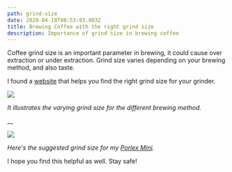 ```yaml
---
path: grind-size
date: 2020-04-18T08:53:03.803Z
title: Brewing Coffee with the right grind size
description: Importance of grind size in brewing coffee
---
```

Coffee grind size is an important parameter in brewing, it could cause over extraction or under extraction. Grind size varies depending on your brewing method, and also taste. 

I found a [website](https://honestcoffeeguide.com/guides/coffee-grind-size-chart/) that helps you find the right grind size for your grinder. 

![](/assets/2020-04-17_17-09.png)

_It illustrates the varying grind size for the different brewing method._

__

![](/assets/size.png)

_Here's the suggested grind size for my_ [_Porlex Mini_](https://www.amazon.com/Porlex-Mini-Stainless-Coffee-Grinder/dp/B0044ZA066)_._





I hope you find this helpful as well. Stay safe!
